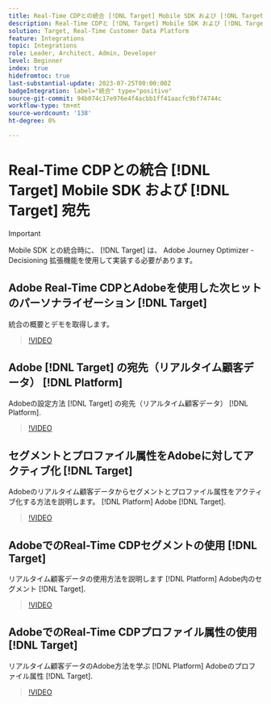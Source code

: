 ```yaml
---
title: Real-Time CDPとの統合 [!DNL Target] Mobile SDK および [!DNL Target] 宛先
description: Real-Time CDPと [!DNL Target] Mobile SDK および [!DNL Target] 宛先。
solution: Target, Real-Time Customer Data Platform
feature: Integrations
topic: Integrations
role: Leader, Architect, Admin, Developer
level: Beginner
index: true
hidefromtoc: true
last-substantial-update: 2023-07-25T00:00:00Z
badgeIntegration: label="統合" type="positive"
source-git-commit: 94b074c17e976e4f4acbb1ff41aacfc9bf74744c
workflow-type: tm+mt
source-wordcount: '138'
ht-degree: 0%

---
```



# Real-Time CDPとの統合 [!DNL Target] Mobile SDK および [!DNL Target] 宛先

>[!IMPORTANT]
>
>Mobile SDK との統合時に、 [!DNL Target] は、 Adobe Journey Optimizer - Decisioning 拡張機能を使用して実装する必要があります。

## Adobe Real-Time CDPとAdobeを使用した次ヒットのパーソナライゼーション [!DNL Target]

統合の概要とデモを取得します。

>[!VIDEO](https://video.tv.adobe.com/v/340091?quality=12&learn=on)


## Adobe [!DNL Target] の宛先（リアルタイム顧客データ） [!DNL Platform]

Adobeの設定方法 [!DNL Target] の宛先（リアルタイム顧客データ） [!DNL Platform].

>[!VIDEO](https://video.tv.adobe.com/v/3418799/?learn=on)

## セグメントとプロファイル属性をAdobeに対してアクティブ化 [!DNL Target]

Adobeのリアルタイム顧客データからセグメントとプロファイル属性をアクティブ化する方法を説明します。 [!DNL Platform] Adobe [!DNL Target].

>[!VIDEO](https://video.tv.adobe.com/v/3419036/?learn=on)

## AdobeでのReal-Time CDPセグメントの使用 [!DNL Target]

リアルタイム顧客データの使用方法を説明します [!DNL Platform] Adobe内のセグメント [!DNL Target].

>[!VIDEO](https://video.tv.adobe.com/v/3419149/?learn=on)

## AdobeでのReal-Time CDPプロファイル属性の使用 [!DNL Target]

リアルタイム顧客データのAdobe方法を学ぶ [!DNL Platform] Adobeのプロファイル属性 [!DNL Target].

>[!VIDEO](https://video.tv.adobe.com/v/3419318/?learn=on)

